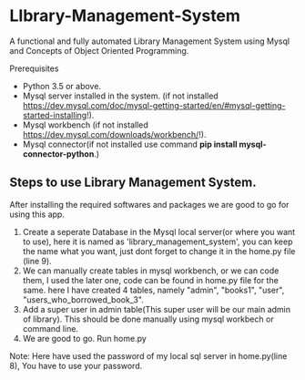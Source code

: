 # LIbrary-Management-System
A functional and fully automated Library Management System using Mysql and Concepts of Object Oriented Programming.


Prerequisites
* Python 3.5 or above.
* Mysql server installed in the system. (if not installed https://dev.mysql.com/doc/mysql-getting-started/en/#mysql-getting-started-installing!).
* Mysql workbench (if not installed https://dev.mysql.com/downloads/workbench/!).
* Mysql connector(if not installed use command **pip install mysql-connector-python**.)


## Steps to use Library Management System.
After installing the required softwares and packages we are good to go for using this app.
1.  Create a seperate Database in the Mysql local server(or where you want to use), here it is named as 'library_management_system', you can keep the name what you want, just dont forget to change it in the home.py file (line 9).
1.  We can manually create tables in mysql workbench, or we can code them, I used the later one, code can be found in home.py file for the same.
    here I have created 4 tables, namely "admin", "books1", "user", "users_who_borrowed_book_3".
1.  Add a super user in admin table(This super user will be our main admin of library). This should be done manually using mysql workbech or command line.
1.  We are good to go. Run home.py


Note: Here have used the password of my local sql server in home.py(line 8), You have to use your password.



